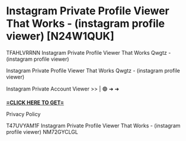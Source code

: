 # Instagram Private Profile Viewer That Works - (instagram profile viewer) [N24W1QUK]

TFAHLVRRNN Instagram Private Profile Viewer That Works Qwgtz - (instagram profile viewer)

Instagram Private Profile Viewer That Works Qwgtz - (instagram profile viewer)

Instagram Private Account Viewer >> | 🟢 ➜ ➜ 

**[=CLICK HERE TO GET=](https://www.google.com/url?q=https%3A%2F%2Fappbitly.com%2FjfflD)**

Privacy Policy

 T47UVYAM1F Instagram Private Profile Viewer That Works - (instagram profile viewer) NM72GYCLGL

